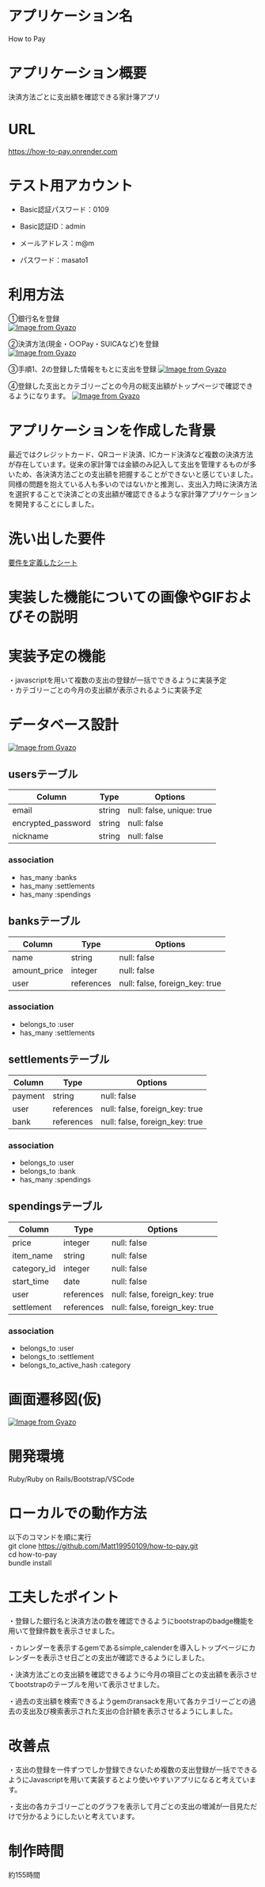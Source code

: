 # アプリケーション名
How to Pay

# アプリケーション概要
決済方法ごとに支出額を確認できる家計簿アプリ

# URL
https://how-to-pay.onrender.com

# テスト用アカウント

* Basic認証パスワード：0109

* Basic認証ID：admin

* メールアドレス：m@m

* パスワード：masato1

# 利用方法
①銀行名を登録 <br>
[![Image from Gyazo](https://i.gyazo.com/534eeb85d1f62bb47d9fc1534682a103.png)](https://gyazo.com/534eeb85d1f62bb47d9fc1534682a103)

②決済方法(現金・○○Pay・SUICAなど)を登録 <br>
[![Image from Gyazo](https://i.gyazo.com/caeac8e687aabefb7345ce93c0dc01ac.png)](https://gyazo.com/caeac8e687aabefb7345ce93c0dc01ac)

③手順1、2の登録した情報をもとに支出を登録
[![Image from Gyazo](https://i.gyazo.com/5b261b15fcfaa07ddeb7fafe56fb3ea8.png)](https://gyazo.com/5b261b15fcfaa07ddeb7fafe56fb3ea8)

④登録した支出とカテゴリーごとの今月の総支出額がトップページで確認できるようになります。
[![Image from Gyazo](https://i.gyazo.com/0995fddf0b558bddcdef9f25acdd73cf.png)](https://gyazo.com/0995fddf0b558bddcdef9f25acdd73cf)

# アプリケーションを作成した背景
最近ではクレジットカード、QRコード決済、ICカード決済など複数の決済方法が存在しています。従来の家計簿では金額のみ記入して支出を管理するものが多いため、各決済方法ごとの支出額を把握することができないと感じていました。同様の問題を抱えている人も多いのではないかと推測し、支出入力時に決済方法を選択することで決済ごとの支出額が確認できるような家計簿アプリケーションを開発することにしました。

# 洗い出した要件
[要件を定義したシート](https://docs.google.com/spreadsheets/d/1jP8tTWUcF3JVo-FiTMwFQIT7E4KCak81adMUlyMeBek/edit#gid=982722306)

# 実装した機能についての画像やGIFおよびその説明


# 実装予定の機能
・javascriptを用いて複数の支出の登録が一括でできるように実装予定<br>
・カテゴリーごとの今月の支出額が表示されるように実装予定

# データベース設計
[![Image from Gyazo](https://i.gyazo.com/1a61925c9f59c9695a4dd7edb6cce2ac.png)](https://gyazo.com/1a61925c9f59c9695a4dd7edb6cce2ac)

## usersテーブル 
| Column             | Type    | Options                   |
| ------------------ | ------- | ------------------------- |
| email              | string  | null: false, unique: true |
| encrypted_password | string  | null: false               |
| nickname           | string  | null: false               |

### association
- has_many :banks
- has_many :settlements
- has_many :spendings


## banksテーブル
| Column             | Type       | Options                        |
| ------------------ | ---------- | ------------------------------ |
| name               | string     | null: false                    |
| amount_price       | integer    | null: false                    |
| user               | references | null: false, foreign_key: true |

### association
- belongs_to :user
- has_many   :settlements


## settlementsテーブル
| Column             | Type       | Options                        |
| ------------------ | ---------- | ------------------------------ |
| payment            | string     | null: false                    |
| user               | references | null: false, foreign_key: true |
| bank               | references | null: false, foreign_key: true |

### association
- belongs_to :user
- belongs_to :bank
- has_many   :spendings


## spendingsテーブル
| Column             | Type       | Options                        |
| ------------------ | ---------- | ------------------------------ |
| price              | integer    | null: false                    |
| item_name          | string     | null: false                    |
| category_id        | integer    | null: false                    |
| start_time         | date       | null: false                    |
| user               | references | null: false, foreign_key: true |
| settlement         | references | null: false, foreign_key: true |

### association
- belongs_to             :user
- belongs_to             :settlement
- belongs_to_active_hash :category


# 画面遷移図(仮)
[![Image from Gyazo](https://i.gyazo.com/d2db43ae40fa160829cfde13a465394b.png)](https://gyazo.com/d2db43ae40fa160829cfde13a465394b)

# 開発環境
Ruby/Ruby on Rails/Bootstrap/VSCode

# ローカルでの動作方法
以下のコマンドを順に実行<br>
git clone https://github.com/Matt19950109/how-to-pay.git <br>
cd how-to-pay <br>
bundle install <br>


# 工夫したポイント
・登録した銀行名と決済方法の数を確認できるようにbootstrapのbadge機能を用いて登録件数を表示させました。

・カレンダーを表示するgemであるsimple_calenderを導入しトップページにカレンダーを表示させ日ごとの支出が確認できるようにしました。

・決済方法ごとの支出額を確認できるように今月の項目ごとの支出額を表示させてbootstrapのテーブルを用いて表示させました。

・過去の支出額を検索できるようgemのransackを用いて各カテゴリーごとの過去の支出及び検索表示された支出の合計額を表示させるようにしました。

# 改善点
・支出の登録を一件ずつでしか登録できないため複数の支出登録が一括でできるようにJavascriptを用いて実装するとより使いやすいアプリになると考えています。

・支出の各カテゴリーごとのグラフを表示して月ごとの支出の増減が一目見ただけで分かるようにしたいと考えています。

# 制作時間
約155時間